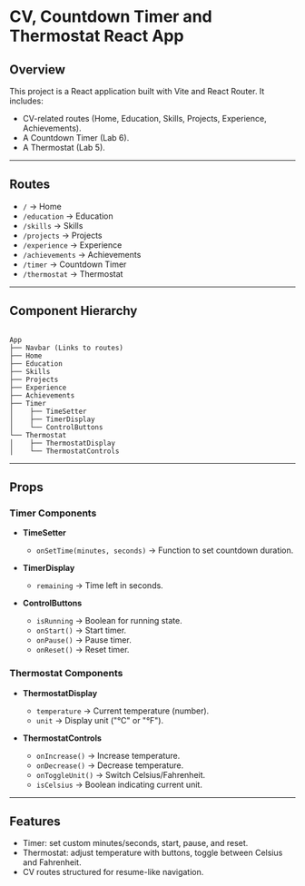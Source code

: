 
# CV, Countdown Timer and Thermostat React App

## Overview
This project is a React application built with Vite and React Router. It includes:  
- CV-related routes (Home, Education, Skills, Projects, Experience, Achievements).  
- A Countdown Timer (Lab 6).  
- A Thermostat (Lab 5).  

---

## Routes
- `/` → Home  
- `/education` → Education  
- `/skills` → Skills  
- `/projects` → Projects  
- `/experience` → Experience  
- `/achievements` → Achievements  
- `/timer` → Countdown Timer  
- `/thermostat` → Thermostat  

---

## Component Hierarchy

```

App
├── Navbar (Links to routes)
├── Home
├── Education
├── Skills
├── Projects
├── Experience
├── Achievements
├── Timer
│    ├── TimeSetter
│    ├── TimerDisplay
│    └── ControlButtons
└── Thermostat
│    ├── ThermostatDisplay
│    └── ThermostatControls

```

---

## Props

### Timer Components
- **TimeSetter**  
  - `onSetTime(minutes, seconds)` → Function to set countdown duration.  

- **TimerDisplay**  
  - `remaining` → Time left in seconds.  

- **ControlButtons**  
  - `isRunning` → Boolean for running state.  
  - `onStart()` → Start timer.  
  - `onPause()` → Pause timer.  
  - `onReset()` → Reset timer.  

### Thermostat Components
- **ThermostatDisplay**  
  - `temperature` → Current temperature (number).  
  - `unit` → Display unit ("°C" or "°F").  

- **ThermostatControls**  
  - `onIncrease()` → Increase temperature.  
  - `onDecrease()` → Decrease temperature.  
  - `onToggleUnit()` → Switch Celsius/Fahrenheit.  
  - `isCelsius` → Boolean indicating current unit.  

---

## Features
- Timer: set custom minutes/seconds, start, pause, and reset.  
- Thermostat: adjust temperature with buttons, toggle between Celsius and Fahrenheit.  
- CV routes structured for resume-like navigation.  

